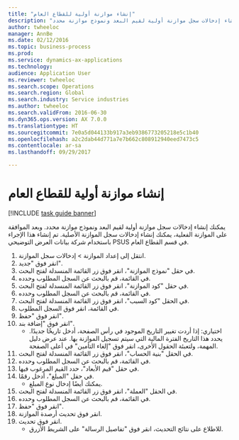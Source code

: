 ```yaml
--- 
title: "إنشاء موازنة أولية للقطاع العام"
description: "يمكنك إنشاء إدخالات سجل موازنة أولية لقيم البعد ونموذج موازنة محدد."
author: twheeloc
manager: AnnBe
ms.date: 02/12/2016
ms.topic: business-process
ms.prod: 
ms.service: dynamics-ax-applications
ms.technology: 
audience: Application User
ms.reviewer: twheeloc
ms.search.scope: Operations
ms.search.region: Global
ms.search.industry: Service industries
ms.author: twheeloc
ms.search.validFrom: 2016-06-30
ms.dyn365.ops.version: AX 7.0.0
ms.translationtype: HT
ms.sourcegitcommit: 7e0a5d044133b917a3eb9386773205218e5c1b40
ms.openlocfilehash: a2c2dab44d771a7e7b662c808912940eed7473c5
ms.contentlocale: ar-sa
ms.lasthandoff: 09/29/2017

---
```

# <a name="create-a-preliminary-budget-for-public-sector"></a>إنشاء موازنة أولية للقطاع العام

[!INCLUDE [task guide banner](../../includes/task-guide-banner.md)]

يمكنك إنشاء إدخالات سجل موازنة أولية لقيم البعد ونموذج موازنة محدد. وبعد الموافقة على الموازنة الفعلية، يمكنك إنشاء إدخالات سجل الموازنة الأصلية. تم إنشاء هذا الإجراء باستخدام شركة بيانات العرض التوضيحي PSUS في قسم القطاع العام.

1. انتقل إلى إعداد الموازنة > إدخالات سجل الموازنة.
2. انقر فوق "جديد".
3. في حقل "‏‫نموذج الموازنة‬"، انقر فوق زر القائمة المنسدلة لفتح البحث.
4. في القائمة، قم بالبحث عن السجل المطلوب وحدده.
5. في حقل "‏‫كود الموازنة‬"، انقر فوق زر القائمة المنسدلة لفتح البحث.
6. في القائمة، قم بالبحث عن السجل المطلوب وحدده.
7. في الحقل "‏‫كود السبب‬"، انقر فوق زر القائمة المنسدلة لفتح البحث.
8. في القائمة، انقر فوق السجل المطلوب.
9. انقر فوق "حفظ".
10. انقر فوق "إضافة بند".
    * اختياري: إذا أردت تغيير التاريخ الموجود في رأس الصفحة، أدخل تاريخًا جديدًا. يحدد هذا التاريخ الفترة المالية التي سيتم تسجيل الموازنة بها. عند عرض دليل المهمة، ولتعبئة الحقول الأخرى، انقر فوق "إلغاء التأمين" في أعلى الصفحة.  
11. في الحقل "بنية الحساب"، انقر فوق زر القائمة المنسدلة لفتح البحث.
12. في القائمة، قم بالبحث عن السجل المطلوب وحدده.
13. في حقل "‏‫قيم الأبعاد‬"، حدد القيم المرغوب فيها.
14. في حقل "المبلغ"، أدخل رقمًا.
    * يمكنك أيضًا إدخال نوع المبلغ.  
15. في الحقل "العملة"، انقر فوق زر القائمة المنسدلة لفتح البحث.
16. في القائمة، قم بالبحث عن السجل المطلوب وحدده.
17. انقر فوق "حفظ".
18. انقر فوق تحديث أرصدة الموازنة.
19. انقر فوق تحديث.
    * للاطلاع على نتائج التحديث، انقر فوق "تفاصيل الرسالة" على الشريط الأزرق.  


